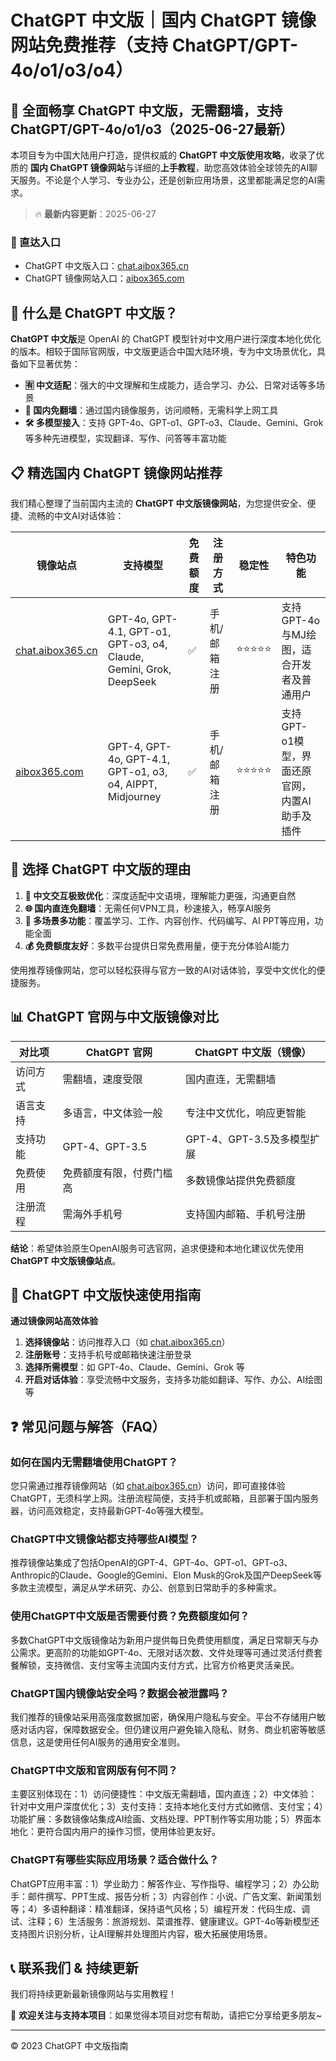 # ChatGPT 中文版｜国内 ChatGPT 镜像网站免费推荐（支持 ChatGPT/GPT-4o/o1/o3/o4）

## 📢 全面畅享 ChatGPT 中文版，无需翻墙，支持 ChatGPT/GPT-4o/o1/o3（2025-06-27最新）

本项目专为中国大陆用户打造，提供权威的 **ChatGPT 中文版使用攻略**，收录了优质的 **国内 ChatGPT 镜像网站**与详细的**上手教程**，助您高效体验全球领先的AI聊天服务。不论是个人学习、专业办公，还是创新应用场景，这里都能满足您的AI需求。

> 🔥 **最新内容更新**：2025-06-27

### 🚀 直达入口

- ChatGPT 中文版入口：[chat.aibox365.cn](https://chat.aibox365.cn)
- ChatGPT 镜像网站入口：[aibox365.com](https://aibox365.com)

## 🤔 什么是 ChatGPT 中文版？

**ChatGPT 中文版**是 OpenAI 的 ChatGPT 模型针对中文用户进行深度本地化优化的版本。相较于国际官网版，中文版更适合中国大陆环境，专为中文场景优化，具备如下显著优势：

- **🈶 中文适配**：强大的中文理解和生成能力，适合学习、办公、日常对话等多场景
- **🚀 国内免翻墙**：通过国内镜像服务，访问顺畅，无需科学上网工具
- **🛠️ 多模型接入**：支持 GPT-4o、GPT-o1、GPT-o3、Claude、Gemini、Grok 等多种先进模型，实现翻译、写作、问答等丰富功能

## 📋 精选国内 ChatGPT 镜像网站推荐

我们精心整理了当前国内主流的 **ChatGPT 中文版镜像网站**，为您提供安全、便捷、流畅的中文AI对话体验：

| 镜像站点 | 支持模型 | 免费额度 | 注册方式 | 稳定性 | 特色功能 |
|----------|----------|----------|----------|--------|----------|
| [chat.aibox365.cn](https://chat.aibox365.cn) | GPT-4o, GPT-4.1, GPT-o1, GPT-o3, o4, Claude, Gemini, Grok, DeepSeek | ✅ | 手机/邮箱注册 | ⭐⭐⭐⭐⭐ | 支持GPT-4o与MJ绘图，适合开发者及普通用户 |
| [aibox365.com](https://aibox365.com) | GPT-4, GPT-4o, GPT-4.1, GPT-o1, o3, o4, AIPPT, Midjourney | ✅ | 手机/邮箱注册 | ⭐⭐⭐⭐⭐ | 支持GPT-o1模型，界面还原官网，内置AI助手及插件 |

## 🌟 选择 ChatGPT 中文版的理由

1. **📝 中文交互极致优化**：深度适配中文语境，理解能力更强，沟通更自然
2. **🌐 国内直连免翻墙**：无需任何VPN工具，秒速接入，畅享AI服务
3. **🎯 多场景多功能**：覆盖学习、工作、内容创作、代码编写、AI PPT等应用，功能全面
4. **💰 免费额度友好**：多数平台提供日常免费用量，便于充分体验AI能力

使用推荐镜像网站，您可以轻松获得与官方一致的AI对话体验，享受中文优化的便捷服务。

## 📊 ChatGPT 官网与中文版镜像对比

| 对比项 | ChatGPT 官网 | ChatGPT 中文版（镜像） |
|--------|--------------|------------------------|
| 访问方式 | 需翻墙，速度受限 | 国内直连，无需翻墙 |
| 语言支持 | 多语言，中文体验一般 | 专注中文优化，响应更智能 |
| 支持功能 | GPT-4、GPT-3.5 | GPT-4、GPT-3.5及多模型扩展 |
| 免费使用 | 免费额度有限，付费门槛高 | 多数镜像站提供免费额度 |
| 注册流程 | 需海外手机号 | 支持国内邮箱、手机号注册 |

**结论**：希望体验原生OpenAI服务可选官网，追求便捷和本地化建议优先使用 **ChatGPT 中文版镜像站点**。

## 📝 ChatGPT 中文版快速使用指南

**通过镜像网站高效体验**

1. **选择镜像站**：访问推荐入口（如 [chat.aibox365.cn](https://chat.aibox365.cn)）
2. **注册账号**：支持手机号或邮箱快速注册登录
3. **选择所需模型**：如 GPT-4o、Claude、Gemini、Grok 等
4. **开启对话体验**：享受流畅中文服务，支持多功能如翻译、写作、办公、AI绘图等

## ❓ 常见问题与解答（FAQ）

### 如何在国内无需翻墙使用ChatGPT？

您只需通过推荐镜像网站（如 [chat.aibox365.cn](https://chat.aibox365.cn)）访问，即可直接体验ChatGPT，无须科学上网。注册流程简便，支持手机或邮箱，且部署于国内服务器，访问高效稳定，支持最新GPT-4o等强大模型。

### ChatGPT中文镜像站都支持哪些AI模型？

推荐镜像站集成了包括OpenAI的GPT-4、GPT-4o、GPT-o1、GPT-o3、Anthropic的Claude、Google的Gemini、Elon Musk的Grok及国产DeepSeek等多款主流模型，满足从学术研究、办公、创意到日常助手的多种需求。

### 使用ChatGPT中文版是否需要付费？免费额度如何？

多数ChatGPT中文版镜像站为新用户提供每日免费使用额度，满足日常聊天与办公需求。更高阶的功能如GPT-4o、无限对话次数、文件处理等可通过灵活付费套餐解锁，支持微信、支付宝等主流国内支付方式，比官方价格更灵活亲民。

### ChatGPT国内镜像站安全吗？数据会被泄露吗？

我们推荐的镜像站采用高强度数据加密，确保用户隐私与安全。平台不存储用户敏感对话内容，保障数据安全。但仍建议用户避免输入隐私、财务、商业机密等敏感信息，这是使用任何AI服务的通用安全准则。

### ChatGPT中文版和官网版有何不同？

主要区别体现在：1）访问便捷性：中文版无需翻墙，国内直连；2）中文体验：针对中文用户深度优化；3）支付支持：支持本地化支付方式如微信、支付宝；4）功能扩展：多数镜像站集成AI绘画、文档处理、PPT制作等实用功能；5）界面本地化：更符合国内用户的操作习惯，使用体验更友好。

### ChatGPT有哪些实际应用场景？适合做什么？

ChatGPT应用丰富：1）学业助力：解答作业、写作指导、编程学习；2）办公助手：邮件撰写、PPT生成、报告分析；3）内容创作：小说、广告文案、新闻策划等；4）多语种翻译：精准翻译，保持语气风格；5）编程开发：代码生成、调试、注释；6）生活服务：旅游规划、菜谱推荐、健康建议。GPT-4o等新模型还支持图片识别分析，让AI理解并处理图片内容，极大拓展使用场景。

## 📞 联系我们 & 持续更新

我们将持续更新最新镜像网站与实用教程！

🌟 **欢迎关注与支持本项目**：如果觉得本项目对您有帮助，请把它分享给更多朋友~

---

© 2023 ChatGPT 中文版指南
